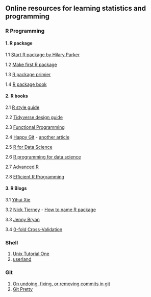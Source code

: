 ## Online resources for learning statistics and programming

### R Programming

#### 1. R package

1.1 [Start R package by Hilary Parker](https://hilaryparker.com) 

1.2 [Make first R package](https://tinyheero.github.io/jekyll/update/2015/07/26/making-your-first-R-package.html)

1.3 [R package primier](https://kbroman.org/pkg_primer/)

1.4 [R package book](https://r-pkgs.org)

#### 2. R books

2.1 [R style guide](https://style.tidyverse.org)

2.2 [Tidyverse design guide](https://principles.tidyverse.org)

2.3 [Functional Programming](https://dcl-prog.stanford.edu)

2.4 [Happy Git](https://happygitwithr.com) - [another article](https://support.rstudio.com/hc/en-us/articles/200532077-Version-Control-with-Git-and-SVN)

2.5 [R for Data Science](https://r4ds.had.co.nz/index.html)

2.6 [R programming for data science](https://bookdown.org/rdpeng/rprogdatascience/)

2.7 [Advanced R](https://adv-r.hadley.nz/index.html)

2.8 [Efficient R Programming](https://bookdown.org/csgillespie/efficientR/)

#### 3. R Blogs

3.1 [Yihui Xie](https://yihui.org/en/)

3.2 [Nick Tierney](https://www.njtierney.com/about/) - [How to name R package](https://www.njtierney.com/post/2017/10/27/change-pkg-name/)

3.3 [Jenny Bryan](https://jennybryan.org)

3.4 [0-fold Cross-Validation](https://www.alexejgossmann.com)


### Shell

1. [Unix Tutorial One](http://www.ee.surrey.ac.uk/Teaching/Unix/unix1.html)
2. [userland](https://p1k3.com/userland-book/)

### Git

1. [On undoing, fixing, or removing commits in git](https://sethrobertson.github.io/GitFixUm/fixup.html)
2. [Git Pretty](http://justinhileman.info/article/git-pretty/)
